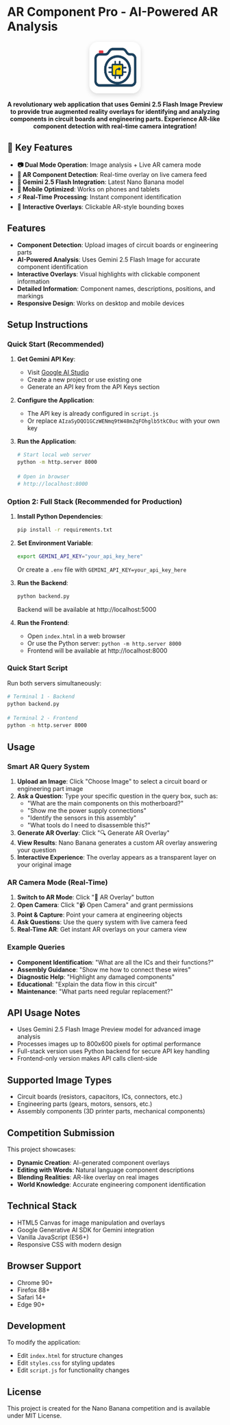 # AR Component Pro - AI-Powered AR Analysis

<div align="center">
  <img src="logo.png" alt="AR Component Pro Logo" width="120" height="120" style="border-radius: 20px; box-shadow: 0 4px 12px rgba(0,0,0,0.15);">
</div>

<p align="center">
  <strong>A revolutionary web application that uses Gemini 2.5 Flash Image Preview to provide true augmented reality overlays for identifying and analyzing components in circuit boards and engineering parts. Experience AR-like component detection with real-time camera integration!</strong>
</p>

## 🚀 Key Features

- **📷 Dual Mode Operation**: Image analysis + Live AR camera mode
- **🎯 AR Component Detection**: Real-time overlay on live camera feed
- **🧠 Gemini 2.5 Flash Integration**: Latest Nano Banana model
- **📱 Mobile Optimized**: Works on phones and tablets
- **⚡ Real-Time Processing**: Instant component identification
- **🎨 Interactive Overlays**: Clickable AR-style bounding boxes

## Features

- **Component Detection**: Upload images of circuit boards or engineering parts
- **AI-Powered Analysis**: Uses Gemini 2.5 Flash Image for accurate component identification
- **Interactive Overlays**: Visual highlights with clickable component information
- **Detailed Information**: Component names, descriptions, positions, and markings
- **Responsive Design**: Works on desktop and mobile devices

## Setup Instructions

### Quick Start (Recommended)
1. **Get Gemini API Key**:
   - Visit [Google AI Studio](https://aistudio.google.com/)
   - Create a new project or use existing one
   - Generate an API key from the API Keys section

2. **Configure the Application**:
   - The API key is already configured in `script.js`
   - Or replace `AIzaSyDQO1GCzWENmq9tW48mZqFOhglb5tkC0uc` with your own key

3. **Run the Application**:
   ```bash
   # Start local web server
   python -m http.server 8000

   # Open in browser
   # http://localhost:8000
   ```

### Option 2: Full Stack (Recommended for Production)
1. **Install Python Dependencies**:
   ```bash
   pip install -r requirements.txt
   ```

2. **Set Environment Variable**:
   ```bash
   export GEMINI_API_KEY="your_api_key_here"
   ```
   Or create a `.env` file with `GEMINI_API_KEY=your_api_key_here`

3. **Run the Backend**:
   ```bash
   python backend.py
   ```
   Backend will be available at http://localhost:5000

4. **Run the Frontend**:
   - Open `index.html` in a web browser
   - Or use the Python server: `python -m http.server 8000`
   - Frontend will be available at http://localhost:8000

### Quick Start Script
Run both servers simultaneously:
```bash
# Terminal 1 - Backend
python backend.py

# Terminal 2 - Frontend
python -m http.server 8000
```

## Usage

### Smart AR Query System

1. **Upload an Image**: Click "Choose Image" to select a circuit board or engineering part image
2. **Ask a Question**: Type your specific question in the query box, such as:
   - "What are the main components on this motherboard?"
   - "Show me the power supply connections"
   - "Identify the sensors in this assembly"
   - "What tools do I need to disassemble this?"
3. **Generate AR Overlay**: Click "🔍 Generate AR Overlay"
4. **View Results**: Nano Banana generates a custom AR overlay answering your question
5. **Interactive Experience**: The overlay appears as a transparent layer on your original image

### AR Camera Mode (Real-Time)

1. **Switch to AR Mode**: Click "📱 AR Overlay" button
2. **Open Camera**: Click "📹 Open Camera" and grant permissions
3. **Point & Capture**: Point your camera at engineering objects
4. **Ask Questions**: Use the query system with live camera feed
5. **Real-Time AR**: Get instant AR overlays on your camera view

### Example Queries

- **Component Identification**: "What are all the ICs and their functions?"
- **Assembly Guidance**: "Show me how to connect these wires"
- **Diagnostic Help**: "Highlight any damaged components"
- **Educational**: "Explain the data flow in this circuit"
- **Maintenance**: "What parts need regular replacement?"

## API Usage Notes

- Uses Gemini 2.5 Flash Image Preview model for advanced image analysis
- Processes images up to 800x600 pixels for optimal performance
- Full-stack version uses Python backend for secure API key handling
- Frontend-only version makes API calls client-side

## Supported Image Types

- Circuit boards (resistors, capacitors, ICs, connectors, etc.)
- Engineering parts (gears, motors, sensors, etc.)
- Assembly components (3D printer parts, mechanical components)

## Competition Submission

This project showcases:
- **Dynamic Creation**: AI-generated component overlays
- **Editing with Words**: Natural language component descriptions
- **Blending Realities**: AR-like overlay on real images
- **World Knowledge**: Accurate engineering component identification

## Technical Stack

- HTML5 Canvas for image manipulation and overlays
- Google Generative AI SDK for Gemini integration
- Vanilla JavaScript (ES6+)
- Responsive CSS with modern design

## Browser Support

- Chrome 90+
- Firefox 88+
- Safari 14+
- Edge 90+

## Development

To modify the application:
- Edit `index.html` for structure changes
- Edit `styles.css` for styling updates
- Edit `script.js` for functionality changes

## License

This project is created for the Nano Banana competition and is available under MIT License.
